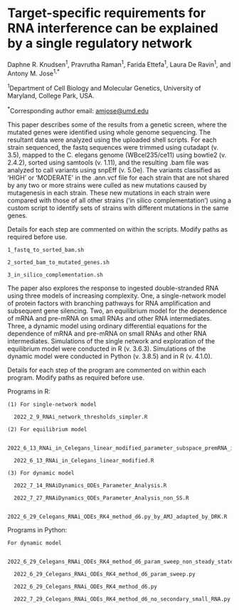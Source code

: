 # Target-specific requirements for RNA interference can be explained by a single regulatory network

Daphne R. Knudsen<sup>1</sup>, Pravrutha Raman<sup>1</sup>, Farida Ettefa<sup>1</sup>, Laura De Ravin<sup>1</sup>, and Antony M. Jose<sup>1,*</sup>

<sup>1</sup>Department of Cell Biology and Molecular Genetics, University of Maryland, College Park, USA.

<sup>*</sup>Corresponding author email:  amjose@umd.edu

This paper describes some of the results from a genetic screen, where the mutated genes were identified using whole genome sequencing. The resultant data were analyzed using the uploaded shell scripts. For each strain sequenced, the fastq sequences were trimmed using cutadapt (v. 3.5), mapped to the C. elegans genome (WBcel235/ce11) using bowtie2 (v. 2.4.2), sorted using samtools (v. 1.11), and the resulting .bam file was analyzed to call variants using snpEff (v. 5.0e). The variants classified as ‘HIGH’ or ‘MODERATE’ in the .ann.vcf file for each strain that are not shared by any two or more strains were culled as new mutations caused by mutagenesis in each strain. These new mutations in each strain were compared with those of all other strains (‘in silico complementation’) using a custom script to identify sets of strains with different mutations in the same genes. 

Details for each step are commented on within the scripts. Modify paths as required before use. 

    1_fastq_to_sorted_bam.sh

    2_sorted_bam_to_mutated_genes.sh

    3_in_silico_complementation.sh

The paper also explores the response to ingested double-stranded RNA using three models of increasing complexity. One, a single-network model of protein factors with branching pathways for RNA amplification and subsequent gene silencing. Two, an equilibrium model for the dependence of mRNA and pre-mRNA on small RNAs and other RNA intermediates. Three, a dynamic model using ordinary differential equations for the dependence of mRNA and pre-mRNA on small RNAs and other RNA intermediates. Simulations of the single network and exploration of the equilibrium model were conducted in R (v. 3.6.3). Simulations of the dynamic model were conducted in Python (v. 3.8.5) and in R (v. 4.1.0).

Details for each step of the program are commented on within each program. Modify paths as required before use.

Programs in R:

    (1) For single-network model

      2022_2_9_RNAi_network_thresholds_simpler.R

    (2) For equilibrium model

      2022_6_13_RNAi_in_Celegans_linear_modified_parameter_subspace_premRNA_increase_good_kd.R

      2022_6_13_RNAi_in_Celegans_linear_modified.R

    (3) For dynamic model

      2022_7_14_RNAiDynamics_ODEs_Parameter_Analysis.R

      2022_7_27_RNAiDynamics_ODEs_Parameter_Analysis_non_SS.R

      2022_6_29_Celegans_RNAi_ODEs_RK4_method_d6.py_by_AMJ_adapted_by_DRK.R

Programs in Python:

    For dynamic model

      2022_6_29_Celegans_RNAi_ODEs_RK4_method_d6_param_sweep_non_steady_state.py

      2022_6_29_Celegans_RNAi_ODEs_RK4_method_d6_param_sweep.py

      2022_6_29_Celegans_RNAi_ODEs_RK4_method_d6.py

      2022_7_29_Celegans_RNAi_ODEs_RK4_method_d6_no_secondary_small_RNA.py

